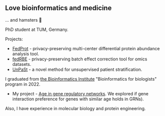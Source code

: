 ## Love bioinformatics and medicine
... and hamsters 🐹

PhD student at TUM, Germany. 

Projects:
- [FedProt](https://github.com/Freddsle/FedProt) - privacy-preserving multi-center differential protein abundance analysis tool.
- [fedRBE](https://github.com/Freddsle/fedRBE) - privacy-preserving batch effect correction tool for omics datasets.
- [UnPaSt](https://github.com/ozolotareva/unpast) - a novel method for unsupervised patient stratification.

I graduated from [the Bioinformatics Institute](https://bioinf.me/en) "Bioinformatics for biologists" program in 2022.  
- My project - [Age in gene regulatory networks](https://github.com/Freddsle/age_patterns). 
We explored if gene interaction preference for genes with similar age holds in GRNs).

Also, I have experience in molecular biology and protein engineering.
